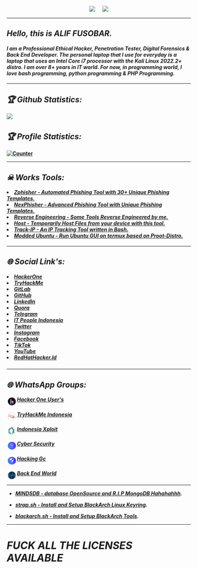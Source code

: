 <!-- Github README -->
<p align="center"><a href="https://github.com/Xcod3bughunt3r">
<img height="160" src="https://github-readme-stats.vercel.app/api?username=Xcod3bughunt3r&show_icons=true&include_all_commits=true&theme=react&cache_seconds=3200&hide_border=true" /></a>
&nbsp;&nbsp;&nbsp;
<a href="https://github.com/Xcod3bughunt3r"><img src="https://github-readme-stats.vercel.app/api/top-langs/?username=Xcod3bughunt3r&layout=compact&theme=react&hide_border=true" />
</a></p>

****

<h2><b><i>Hello, this is ALIF FUSOBAR.</i></b></h2>
<h4><b><i>I am a Professional Ethical Hacker, Penetration Tester, Digital Forensics & Back End Developer. The personal laptop that I use for everyday is a laptop that uses an Intel Core i7 processor with the Kali Linux 2022.2+ distro. I am over 8+ years in IT world.  For now, in programming world, I love bash programming, python programming & PHP Programming.</i><b></h4>

<b><script src="https://tryhackme.com/badge/1218312" alt="TryHackMe"></script></b>

****

<h2><b><i>🏆 Github Statistics:</i></b></h2>
<a href="https://github.com/Xcod3bughunt3r"><img width=550 src="https://github-profile-trophy.vercel.app/?username=Xcod3bughunt3r&theme=dracula&no-frame=true&title=Followers,Stars,Commit,Repository,Issues"/></a>

<h2><b><i>🏆 Profile Statistics:</i></b></h2>
<a href="https://github.com/Xcod3bughunt3r"><img height="25" title="Counter" src="https://komarev.com/ghpvc/?username=Xcod3bughunt3r&color=blueviolet&style=flat-square"></a>

****

<h2><b><i>☠ Works Tools:</i></b></h2>
<h5><li><i><a href="https://github.com/htr-tech/zphisher">Zphisher - Automated Phishing Tool with 30+ Unique Phishing Templates.</a>
<li> <a href="https://github.com/htr-tech/nexphisher">NexPhisher - Advanced Phishing Tool with Unique Phishing Templates.</a>
<li> <a href="https://github.com/hax0rtahm1d/Reverse-Engineering">Reverse Engineering - Some Tools Reverse Engineered by me.</a>
<li> <a href="https://github.com/htr-tech/host">Host - Temporarily Host Files from your device with this tool.</a>
<li> <a href="https://github.com/htr-tech/track-ip">Track-IP - An IP Tracking Tool written in Bash.</a>
<li> <a href="https://github.com/modded-ubuntu/modded-ubuntu">Modded Ubuntu - Run Ubuntu GUI on termux based on Proot-Distro.</a></i><h5>

****

<h2><b><i>🌐 Social Link's:</i></b></h2>
<h5><li><i><a href="https://hackerone.com/xcod3bughunt3r">HackerOne</a></li>
<li><a href="https://tryhackme.com/p/Xcod3bughunt3r">TryHackMe</a></li>
<li><a href="https://gitlab.com/Xcod3bughunt3r">GitLab</a></li>
<li><a href="https://github.com/Xcod3bughunt3r">GitHub</a></li>
<li><a href="https://www.linkedin.com/in/xcod3bughunt3r">LinkedIn</a></li>
<li><a href="https://id.quora.com/profile/ALIF-FUSOBAR?ch=10&oid=1837835981&share=f20a095b&srid=hk8GQ9&target_type=user">Quora</a></li>
<li><a href="https://t.me/xcod3bughunt3r">Telegram</a></li>
<li><a href="https://t.me/itpeopleindonesia">IT People Indonesia</a></li>
<li><a href="https://mobile.twitter.com/Xcod3bughunt3r">Twitter</a></li>
<li><a href="https://www.instagram.com/xcod3bughunt3r">Instagram</a></li>
<li><a href="https://www.facebook.com/profile.php?id=100082527189835">Facebook</a></li>
<li><a href="https://tiktok.com/xcod3bughunt3r">TikTok</a></li>
<li><a href="https://www.youtube.com/channel/UCDRFcjutewkhAioAuqTB5wg">YouTube</a></li>
<li><a href="https://redhathacker.id">RedHatHacker.Id</a></li></i></h5>

****

<h2><b><i>🌐 WhatsApp Groups:</i></b></h2>

<h5><i><a href="https://chat.whatsapp.com/DeMrT8ezDP24nCHbnLvGmF">Hacker One User's<img align="left" title="Hacker One User's" alt="HackerOneUser's" width="28px" src="hackone.png"/></a></i></h5>

<h5><i><a href="https://chat.whatsapp.com/HVUubZcbYcVKnZ6SiCZzHg">TryHackMe Indonesia<img align="left" title="TryHackMe - Indonesia" alt="TryHackMe" width="28px" src="tryhackme.png"/></a></i></h5>

<h5><i><a href="https://chat.whatsapp.com/DuJ8ohoAH8yCl9P5o3xaZZ">Indonesia Xploit<img align="left" title="Indonesia eXploit" alt="IndoXploit" width="28px" src="indoxploit.png"/></a></i></h5>

<h5><i><a href="https://chat.whatsapp.com/Kw7h5EuuxFY2aFxLT0U9my">Cyber Security<img align="left" title="Cyber Security" alt="Cyber Security" width="28px" src="cybersec.png"/></a></i></h5>

<h5><i><a href="https://chat.whatsapp.com/Lmqvi2bRV9vLhDXZX3iKYH">Hacking Gc<img align="left" title="Hacking Groups" alt="Hacking Groups World" width="28px" src="hacking.png"/></a></i></h5>

<h5><i><a href="https://chat.whatsapp.com/CLh2IytFPYCEixQNMnt87o">Back End World<img align="left" title="Back End Dev" alt="BackEndDev" width="28px" src="backend.png"/></a></i></h5>

****

* [MINDSDB - database OpenSource and R.I.P MongoDB Hahahahhh](https://github.com/Xcod3bughunt3r/Xcod3bughunt3r/blob/master/mindsdb.md).

* [strap.sh - Install and Setup BlackArch Linux Keyring](https://github.com/Xcod3bughunt3r/Xcod3bughunt3r/blob/master/strap.sh).

* [blackarch.sh - Install and Setup BlackArch Tools](https://github.com/Xcod3bughunt3r/Xcod3bughunt3r/blob/master/blackarch.sh).

****

<h1><i>FUCK ALL THE LICENSES AVAILABLE</i></h1>
